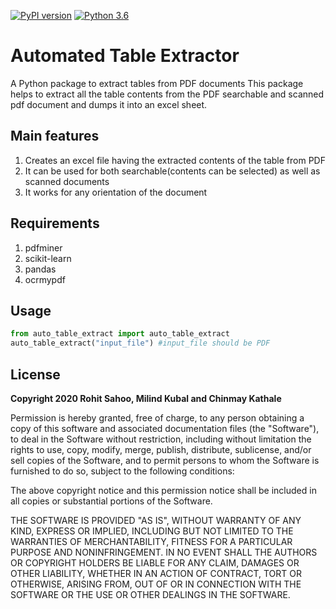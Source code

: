 [![PyPI version](https://badge.fury.io/py/auto-table-extract.svg)](https://badge.fury.io/py/auto-table-extract)
[![Python 3.6](https://img.shields.io/badge/python-3.6-blue.svg)](https://www.python.org/downloads/release/python-360/)
# Automated Table Extractor

A Python package to extract tables from PDF documents
This package helps to extract all the table contents from the PDF searchable and scanned pdf document and dumps it into an excel sheet.

## Main features
1) Creates an excel file having the extracted contents of the table from PDF
2) It can be used for both searchable(contents can be selected) as well as scanned documents
3) It works for any orientation of the document

## Requirements
1) pdfminer
2) scikit-learn
3) pandas
4) ocrmypdf

## Usage
```python
from auto_table_extract import auto_table_extract 
auto_table_extract("input_file") #input_file should be PDF
```

## License

**Copyright 2020 Rohit Sahoo, Milind Kubal and Chinmay Kathale**

Permission is hereby granted, free of charge, to any person obtaining a copy of this software and associated documentation files (the "Software"), to deal in the Software without restriction, including without limitation the rights to use, copy, modify, merge, publish, distribute, sublicense, and/or sell copies of the Software, and to permit persons to whom the Software is furnished to do so, subject to the following conditions:

The above copyright notice and this permission notice shall be included in all copies or substantial portions of the Software.

THE SOFTWARE IS PROVIDED "AS IS", WITHOUT WARRANTY OF ANY KIND, EXPRESS OR IMPLIED, INCLUDING BUT NOT LIMITED TO THE WARRANTIES OF MERCHANTABILITY, FITNESS FOR A PARTICULAR PURPOSE AND NONINFRINGEMENT. IN NO EVENT SHALL THE AUTHORS OR COPYRIGHT HOLDERS BE LIABLE FOR ANY CLAIM, DAMAGES OR OTHER LIABILITY, WHETHER IN AN ACTION OF CONTRACT, TORT OR OTHERWISE, ARISING FROM, OUT OF OR IN CONNECTION WITH THE SOFTWARE OR THE USE OR OTHER DEALINGS IN THE SOFTWARE.
